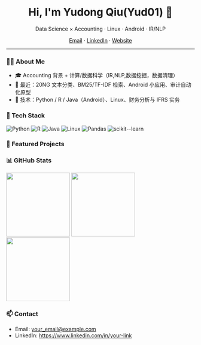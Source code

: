 <h1 align="center">Hi, I'm Yudong Qiu(Yud01) 👋</h1>
<p align="center">Data Science × Accounting · Linux · Android · IR/NLP</p>

<p align="center">
  <a href="mailto:your_email@example.com">Email</a> ·
  <a href="https://www.linkedin.com/in/your-link">LinkedIn</a> ·
  <a href="https://yud01.github.io">Website</a>
</p>

---

### 👨‍💻 About Me
- 🎓 Accounting 背景 + 计算/数据科学（IR,NLP,数据挖掘，数据清理）
- 🔭 最近：20NG 文本分类、BM25/TF-IDF 检索、Android 小应用、审计自动化原型
- 💬 技术：Python / R / Java（Android）、Linux、财务分析与 IFRS 实务

### 🧰 Tech Stack
![Python](https://img.shields.io/badge/Python-3776AB?logo=python&logoColor=white)
![R](https://img.shields.io/badge/R-276DC3?logo=r&logoColor=white)
![Java](https://img.shields.io/badge/Java-007396?logo=openjdk&logoColor=white)
![Linux](https://img.shields.io/badge/Linux-FCC624?logo=linux&logoColor=black)
![Pandas](https://img.shields.io/badge/Pandas-150458?logo=pandas&logoColor=white)
![scikit--learn](https://img.shields.io/badge/scikit--learn-F7931E?logo=scikitlearn&logoColor=white)

### 🚀 Featured Projects


### 📊 GitHub Stats
<img height="170" src="https://github-readme-stats.vercel.app/api?username=Yud01&show_icons=true&rank_icon=github" />
<img height="170" src="https://github-readme-stats.vercel.app/api/top-langs/?username=Yud01&layout=compact&langs_count=8" />
<img height="170" src="https://streak-stats.demolab.com?user=Yud01" />

### 📫 Contact
- Email: your_email@example.com
- LinkedIn: https://www.linkedin.com/in/your-link

